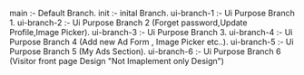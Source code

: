main :- Default Branch.
init :- inital Branch.
ui-branch-1 :- Ui Purpose Branch 1.
ui-branch-2 :- Ui Purpose Branch 2 (Forget password,Update Profile,Image Picker).
ui-branch-3 :- Ui Purpose Branch 3.
ui-branch-4 :- Ui Purpose Branch 4 (Add new Ad Form , Image Picker etc..).
ui-branch-5 :- Ui Purpose Branch 5 (My Ads Section).
ui-branch-6 :- Ui Purpose Branch 6 (Visitor front page Design "Not Imaplement only Design")